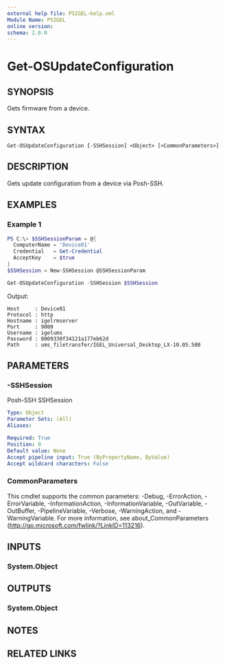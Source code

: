 ```yaml
---
external help file: PSIGEL-help.xml
Module Name: PSIGEL
online version:
schema: 2.0.0
---
```


# Get-OSUpdateConfiguration

## SYNOPSIS
Gets firmware from a device.

## SYNTAX

```
Get-OSUpdateConfiguration [-SSHSession] <Object> [<CommonParameters>]
```

## DESCRIPTION
Gets update configuration from a device via Posh-SSH.

## EXAMPLES

### Example 1
```powershell
PS C:\> $SSHSessionParam = @{
  ComputerName = 'Device01'
  Credential   = Get-Credential
  AcceptKey    = $true
}
$SSHSession = New-SSHSession @SSHSessionParam

Get-OSUpdateConfiguration -SSHSession $SSHSession
```

Output:

```console
Host     : Device01
Protocol : http
Hostname : igelrmserver
Port     : 9080
Username : igelums
Password : 0009330f34121a177eb62d
Path     : ums_filetransfer/IGEL_Universal_Desktop_LX-10.05.500
```

## PARAMETERS

### -SSHSession
Posh-SSH SSHSession

```yaml
Type: Object
Parameter Sets: (All)
Aliases:

Required: True
Position: 0
Default value: None
Accept pipeline input: True (ByPropertyName, ByValue)
Accept wildcard characters: False
```

### CommonParameters
This cmdlet supports the common parameters: -Debug, -ErrorAction, -ErrorVariable, -InformationAction, -InformationVariable, -OutVariable, -OutBuffer, -PipelineVariable, -Verbose, -WarningAction, and -WarningVariable.
For more information, see about_CommonParameters (http://go.microsoft.com/fwlink/?LinkID=113216).

## INPUTS

### System.Object

## OUTPUTS

### System.Object
## NOTES

## RELATED LINKS

